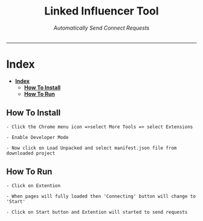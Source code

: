 <div align="center">
    <h1>Linked Influencer Tool</h1>
    <i>Automatically Send Connect Requests</i>
</div>
<br />


---
# **Index**
- [**Index**](#index)
  - [**How To Install**](#how-to-install)
  - [**How To Run**](#how-to-run)

## **How To Install**
    
    - Click the Chrome menu icon =>select More Tools => select Extensions

    - Enable Developer Mode

    - Now click on Load Unpacked and select manifest.json file from downloaded project
  
## **How To Run**

    - Click on Extention
  
    - When pages will fully loaded then 'Connecting' button will change to 'Start'
  
    - Click on Start button and Extention will started to send requests